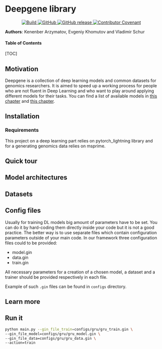 # Deepgene library

<p align="center">
    <a href="https://circleci.com/gh/Genomics-HSE/deepgene">
        <img alt="Build" src="https://img.shields.io/circleci/build/github/Genomics-HSE/deepgene/main">
    </a>
    <a href="https://github.com/Genomics-HSE/deepgene/blob/main/LICENSE">
        <img alt="GitHub" src="https://img.shields.io/github/license/Genomics-HSE/deepgene.svg?color=blue">
    </a>
    <a href="https://github.com/Genomics-HSE/deepgene/releases">
        <img alt="GitHub release" src="https://img.shields.io/github/release/Genomics-HSE/deepgene.svg">
    </a>
    <a href="https://github.com/huggingface/transformers/blob/main/CODE_OF_CONDUCT.md">
        <img alt="Contributor Covenant" src="https://img.shields.io/badge/Contributor%20Covenant-v2.0%20adopted-ff69b4.svg">
    </a>
</p>

**Authors**: Kenenber Arzymatov, Evgeniy Khomutov and Vladimir Schur

<!---->

#### Table of Contents

[TOC]
## Motivation 

Deepgene is a collection of deep learning models and common datasets for genomics researchers. It is aimed to speed up a working process for 
people who are not fluent in Deep Learning and who want to play around applying different models for their tasks. You can
find a list of available models in [this chapter](https://github.com/Genomics-HSE/deepgene#model-architectures) and
[this chapter](https://github.com/Genomics-HSE/deepgene#datasets). 

## Installation
### Requirements
This project on a deep learning part relies on pytorch_lightning library and for a generating genomics data relies on 
msprime. 

## Quick tour

## Model architectures

## Datasets

## Config files 

Usually for training DL models big amount of parameters have to be set. You can do it by hard-coding them directly inside
your code but it is not a good practice. The better way is to use separate files which contain 
configuration parameters outside of your main code.  In our framework three configuration files could to be provided: 
<ul>
  <li>model.gin</li>
  <li>data.gin</li>
  <li>train.gin</li>
</ul>

All necessary parameters for a creation of a chosen model, a dataset and a trainer should be provided respectively in each file. 




Example of such `.gin` files can be found in `configs` directory.

## Learn more

## Run it 

```bash
python main.py --gin_file_train=configs/gru/gru_train.gin \
--gin_file_model=configs/gru/gru_model.gin \
--gin_file_data=configs/gru/gru_data.gin \
--action=train
```